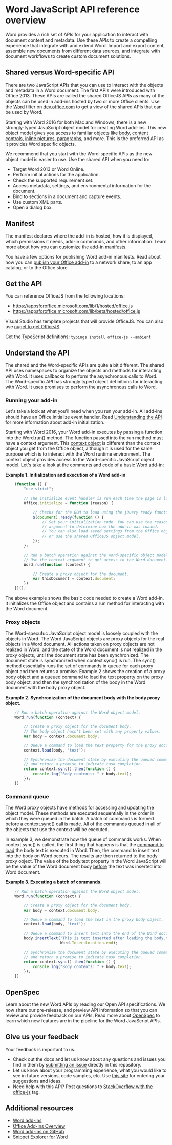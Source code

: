 # Word JavaScript API reference overview

Word provides a rich set of APIs for your application to interact with document content and metadata. Use these APIs to create a compelling experience that integrate with and extend Word. Import and export content, assemble new documents from different data sources, and integrate with document workflows to create custom document solutions.

## Shared versus Word-specific API

There are two JavaScript APIs that you can use to interact with the objects and metadata in a Word document. The first APIs were introduced with Office 2013. These APIs are called the shared OfficeJS APIs as many of the objects can be used in add-ins hosted by two or more Office clients. Use the [Word](http://dev.office.com/reference/add-ins/javascript-api-for-office?product=word) filter on [dev.office.com](dev.office.com) to get a view of the shared APIs that can be used by Word.

Starting with Word 2016 for both Mac and Windows, there is a new strongly-typed JavaScript object model for creating Word add-ins. This new object model gives you access to familiar objects like [body](../../reference/word/body.md), [content controls](../../reference/word/contentcontrol.md), [inline pictures](../../reference/word/inlinepicture.md), [paragraphs](../../reference/word/paragraph.md), and more. This is the preferred API as it provides Word specific objects.

We recommend that you start with the Word-specific APIs as the new object model is easier to use. Use the shared API when you need to:
* Target Word 2013 or Word Online.
* Perform initial actions for the application.
* Check the supported requirement set.
* Access metadata, settings, and environmental information for the document.
* Bind to sections in a document and capture events.
* Use custom XML parts.
* Open a dialog box.

## Manifest

The manifest declares where the add-in is hosted, how it is displayed, which permissions it needs, add-in commands, and other information. Learn more about how you can customize the [add-in manifests](../overview/add-in-manifests.md).

You have a few options for publishing Word add-in manifests. Read about how you can [publish your Office add-in](../publish/publish.md) to a network share, to an app catalog, or to the Office store.

## Get the API

You can reference OfficeJS from the following locations:
* https://appsforoffice.microsoft.com/lib/1/hosted/office.js
* https://appsforoffice.microsoft.com/lib/beta/hosted/office.js

Visual Studio has template projects that will provide OfficeJS. You can also use [nuget to get OfficeJS](https://www.nuget.org/packages/Microsoft.Office.js/).

Get the TypeScript definitions: ```typings install office-js --ambient```

## Understand the API

The shared and the Word-specific APIs are quite a bit different. The shared API uses namespaces to organize the objects and methods for interacting with Word.  It uses callbacks to perform the asynchronous calls to Word. The Word-specific API has strongly typed object definitions for interacting with Word. It uses promises to perform the asynchronous calls to Word.

### Running your add-in

Let's take a look at what you'll need when you run your add-in. All add-ins should have an Office.initialize event handler.  Read [Understanding the API](../develop/understanding-the-javascript-api-for-office.md) for more information about add-in initialization.

Starting with Word 2016, your Word add-in executes by passing a function into the Word.run() method. The function passed into the run method must have a context argument. This [context object](../../reference/word/requestcontext.md) is different than the context object you get from the Office object, although it is used for the same purpose which is to interact with the Word runtime environment. The context object provides access to the Word-specific JavaScript object model. Let's take a look at the comments and code of a basic Word add-in:

**Example 1. Initialization and execution of a Word add-in**

```javascript
    (function () {
        "use strict";

        // The initialize event handler is run each time the page is loaded.
        Office.initialize = function (reason) {

            // Checks for the DOM to load using the jQuery ready function.
            $(document).ready(function () {
                // Set your initialization code. You can use the reason
                // argument to determine how the add-in was loaded.
                // You can also load saved settings from the Office object
                // or use the shared OfficeJS object model.
            });
        };

        // Run a batch operation against the Word-specific object model.
        // Use the context argument to get access to the Word document.
        Word.run(function (context) {

            // Create a proxy object for the document.
            var thisDocument = context.document;
        })
    })();
```

The above example shows the basic code needed to create a Word add-in. It initializes the Office object and contains a run method for interacting with the Word document.

### Proxy objects

The Word-specufuc JavaScript object model is loosely coupled with the objects in Word. The Word JavaScript objects are proxy objects for the real objects in a Word document. All actions taken on proxy objects are not realized in Word, and the state of the Word document is not realized in the proxy objects, until the document state has been synchronized. The document state is synchronized when context.sync() is run. The sync() method essentially runs the set of commands in queue for each proxy object and then returns a promise.  Example 2 shows the creation of a proxy body object and a queued command to load the text property on the proxy body object, and then the synchronization of the body in the Word document with the body proxy object.

**Example 2. Synchronization of the document body with the body proxy object.**

```javascript
    // Run a batch operation against the Word object model.
    Word.run(function (context) {

        // Create a proxy object for the document body.
        // The body object hasn't been set with any property values.
        var body = context.document.body;

        // Queue a command to load the text property for the proxy document body object.
        context.load(body, 'text');

        // Synchronize the document state by executing the queued commands,
        // and return a promise to indicate task completion.
        return context.sync().then(function () {
            console.log("Body contents: " + body.text);
        });
    })
```

### Command queue

The Word proxy objects have methods for accessing and updating the object model. These methods are executed sequentially in the order in which they were queued in the batch. A batch of commands is formed before a context.sync() call is made. All of the commands queued in all of the objects that use the context will be executed.

In example 3, we demonstrate how the queue of commands works. When context.sync() is called, the first thing that happens is that the [command to load](../../reference/word/loadoption.md) the body text is executed in Word. Then, the command to insert text into the body on Word occurs. The results are then returned to the body proxy object. The value of the body.text property in the Word JavaScript will be the value of the Word document body <u>before</u> the text was inserted into Word document.

**Example 3. Executing a batch of commands.**

```javascript
    // Run a batch operation against the Word object model.
    Word.run(function (context) {

        // Create a proxy object for the document body.
        var body = context.document.body;

        // Queue a command to load the text in the proxy body object.
        context.load(body, 'text');

        // Queue a command to insert text into the end of the Word document body.
        body.insertText('This is text inserted after loading the body.text property',
                        Word.InsertLocation.end);

        // Synchronize the document state by executing the queued commands,
        // and return a promise to indicate task completion.
        return context.sync().then(function () {
            console.log("Body contents: " + body.text);
        });
    })
```

## OpenSpec

Learn about the new Word APIs by reading our Open API specifications. We now share our pre-release, and preview API information so that you can review and provide feedback on our APIs. Read more about [OpenSpec](../../reference/openspec.md) to learn which new features are in the pipeline for the Word JavaScript APIs.

## Give us your feedback

Your feedback is important to us.

* Check out the docs and let us know about any questions and issues you find in them by [submitting an issue](https://github.com/OfficeDev/office-js-docs/issues) directly in this repository.
* Let us know about your programming experience, what you would like to see in future versions, code samples, etc. Use [this site](http://officespdev.uservoice.com/) for entering your suggestions and ideas.
* Need help with this API? Post questions to [StackOverflow with the office-js](http://stackoverflow.com/questions/tagged/office-js) tag.

## Additional resources

* [Word add-ins](word-add-ins.md)
* [Office Add-ins Overview](../overview/office-add-ins.md)
* [Word add-ins on GitHub](https://github.com/OfficeDev?utf8=%E2%9C%93&query=Word)
* [Snippet Explorer for Word](http://officesnippetexplorer.azurewebsites.net/#/snippets/word)